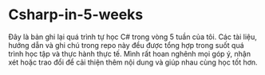 # Csharp-in-5-weeks
Đây là bản ghi lại quá trình tự học C# trong vòng 5 tuần của tôi. Các tài liệu, hướng dẫn và ghi chú trong repo này đều được tổng hợp trong suốt quá trình học tập và thực hành thực tế. Mình rất hoan nghênh mọi góp ý, nhận xét hoặc trao đổi để cải thiện thêm nội dung và giúp nhau cùng học tốt hơn.
